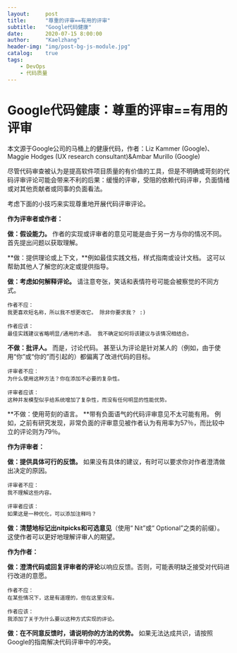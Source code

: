 ```yaml
---
layout:     post
title:      "尊重的评审==有用的评审"
subtitle:   "Google代码健康"
date:       2020-07-15 8:00:00
author:     "Kaelzhang"
header-img: "img/post-bg-js-module.jpg"
catalog:    true
tags:
    - DevOps
    - 代码质量
---
```


# Google代码健康：尊重的评审==有用的评审

本文源于Google公司的马桶上的健康代码，作者：Liz Kammer (Google)、Maggie Hodges (UX research consultant)&Ambar Murillo (Google)

尽管代码审查被认为是提高软件项目质量的有价值的工具，但是不明确或苛刻的代码评审评论可能会带来不利的后果：缓慢的评审，受阻的依赖代码评审，负面情绪或对其他贡献者或同事的负面看法。

考虑下面的小技巧来实现尊重地开展代码评审评论。

**作为评审者或作者：**

**做：假设能力。** 作者的实现或评审者的意见可能是由于另一方与你的情况不同。 首先提出问题以获取理解。

**做：提供理论或上下文，**例如最佳实践文档，样式指南或设计文档。 这可以帮助其他人了解您的决定或提供指导。

**做：考虑如何解释评论。** 请注意夸张，笑话和表情符号可能会被察觉的不同方式。


```
作者不应：
我更喜欢短名称，所以我不想更改它。 除非你要求我？ :)
```

```
作者应该：
最佳实践建议省略明显/通用的术语。 我不确定如何将该建议与该情况相结合。
```

**不做：批评人。** 而是，讨论代码。 甚至认为评论是针对某人的（例如，由于使用“你”或“你的”而引起的）都偏离了改进代码的目标。


```
评审者不应：
为什么使用这种方法？你在添加不必要的复杂性。
```

```
评审者应该：
这种并发模型似乎给系统增加了复杂性，而没有任何明显的性能优势。
```

**不做：使用苛刻的语言。 **带有负面语气的代码评审意见不太可能有用。 例如，之前有研究发现，非常负面的评审意见被作者认为有用率为57％，而比较中立的评论则为79％。

**作为评审者：**

**做：提供具体可行的反馈。** 如果没有具体的建议，有时可以要求你对作者澄清做出决定的原因。


```
评审者不应：
我不理解这些内容。
```


```
评审者应该：
如果这是一种优化，可以添加注释吗？
```

**做：清楚地标记出nitpicks和可选意见**（使用“ Nit”或“ Optional”之类的前缀）。 这使作者可以更好地理解评审人的期望。

**作为作者：**

**做：澄清代码或回复评审者的评论**以响应反馈。否则，可能表明缺乏接受对代码进行改进的意愿。


```
作者不应：
在某些情况下，这是有道理的，但在这里没有。
```

```
作者应该：
我添加了关于为什么要以这种方式实现的评论。
```

**做：在不同意反馈时，请说明你的方法的优势。** 如果无法达成共识，请按照Google的指南解决代码评审中的冲突。

